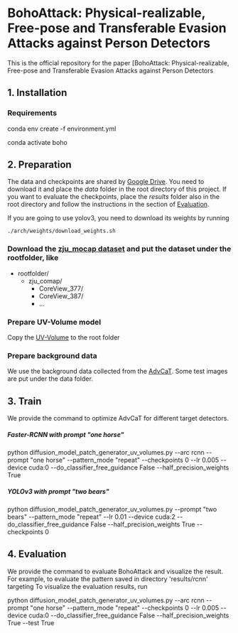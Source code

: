 # BohoAttack: Physical-realizable, Free-pose and Transferable Evasion Attacks against Person Detectors
This is the official repository for the paper [BohoAttack: Physical-realizable, Free-pose and Transferable Evasion Attacks against Person Detectors

<!-- toc -->
## 1. Installation
### Requirements
conda env create -f environment.yml 

conda activate boho

## 2. Preparation
The data and checkpoints are shared by [Google Drive](). You need to download it and place the *data* folder in the root directory of this project. If you want to evaluate the checkpoints, place the *results* folder also in the root directory and follow the instructions in the section of [Evaluation](#4-evaluation).

If you are going to use yolov3, you need to download its weights by running
```
./arch/weights/download_weights.sh
```

### Download the [zju_mocap dataset](https://github.com/zju3dv/neuralbody/blob/master/INSTALL.md#zju-mocap-dataset) and put the dataset under the rootfolder, like
- rootfolder/
  - zju_comap/
    - CoreView_377/
    - CoreView_387/
    - ...

### Prepare UV-Volume model
Copy the [UV-Volume](https://github.com/fanegg/UV-Volumes) to the root folder 


### Prepare background data
We use the background data collected from the [AdvCaT](https://github.com/WhoTHU/Adversarial_camou). Some test images are put under the data folder.

## 3. Train
We provide the command to optimize AdvCaT for different target detectors.

##### Faster-RCNN with prompt "one horse"
python diffusion_model_patch_generator_uv_volumes.py --arc rcnn --prompt "one horse" --pattern_mode "repeat" --checkpoints 0 --lr 0.005 --device cuda:0 --do_classifier_free_guidance False --half_precision_weights True

##### YOLOv3 with prompt "two bears"
python diffusion_model_patch_generator_uv_volumes.py --prompt "two bears" --pattern_mode "repeat" --lr 0.01 --device cuda:2 --do_classifier_free_guidance False --half_precision_weights True --checkpoints 0


## 4. Evaluation
We provide the command to evaluate BohoAttack and visualize the result. For example, to evaluate the pattern saved in directory 'results/rcnn' targeting 
To visualize the evaluation results, run

python diffusion_model_patch_generator_uv_volumes.py --arc rcnn --prompt "one horse"  --pattern_mode "repeat" --checkpoints 0 --lr 0.005 --device cuda:0 --do_classifier_free_guidance False --half_precision_weights True --test True

